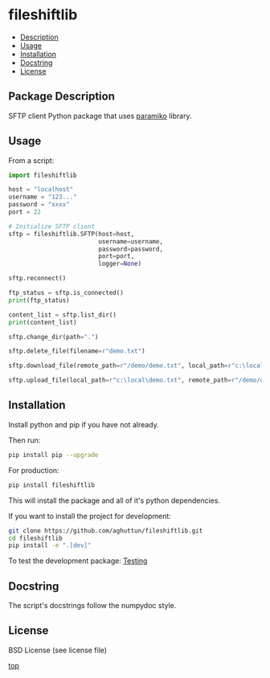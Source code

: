 # fileshiftlib

- [Description](#package-description)
- [Usage](#usage)
- [Installation](#installation)
- [Docstring](#docstring)
- [License](#license)

## Package Description

SFTP client Python package that uses [paramiko](https://pypi.org/project/paramiko/) library.

## Usage

From a script:

```python
import fileshiftlib

host = "localhost"
username = "123..."
password = "xxxx"
port = 22

# Initialize SFTP client
sftp = fileshiftlib.SFTP(host=host,
                         username=username,
                         password=password,
                         port=port,
                         logger=None)
```

```python
sftp.reconnect()
```

```python
ftp_status = sftp.is_connected()
print(ftp_status)
```

```python
content_list = sftp.list_dir()
print(content_list)
```

```python
sftp.change_dir(path=".")
```

```python
sftp.delete_file(filename=r"demo.txt")
```

```python
sftp.download_file(remote_path=r"/demo/demo.txt", local_path=r"c:\local\demo.txt")
```

```python
sftp.upload_file(local_path=r"c:\local\demo.txt", remote_path=r"/demo/demo.txt")
```

## Installation

Install python and pip if you have not already.

Then run:

```bash
pip install pip --upgrade
```

For production:

```bash
pip install fileshiftlib
```

This will install the package and all of it's python dependencies.

If you want to install the project for development:

```bash
git clone https://github.com/aghuttun/fileshiftlib.git
cd fileshiftlib
pip install -e ".[dev]"
```

To test the development package: [Testing](#testing)

## Docstring

The script's docstrings follow the numpydoc style.

## License

BSD License (see license file)

[top](#fileshiftlib)
